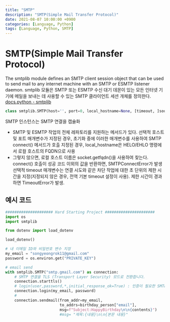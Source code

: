 ```yaml
---
title: "SMTP"
description: "SMTP(Simple Mail Transfer Protocol)"
date: 2021-08-07 10:00:00 +0900
categories: [Language, Python]
tags: [Language, Python, SMTP]
---
```


# SMTP(Simple Mail Transfer Protocol)

 > 
 The smtplib module defines an SMTP client session object that can be used to send mail to any internet machine with an SMTP or ESMTP listener daemon. 
 smtplib 모듈은 SMTP 또는 ESMTP 수신 대기 데몬이 있는 모든 인터넷 기기에 메일을 보내는 데 사용할 수 있는 SMTP 클라이언트 세션 개체를 정의한다.
 [docs.python - smtplib](https://docs.python.org/ko/3/library/smtplib.html)

```python
class smtplib.SMTP(host='', port=0, local_hostname=None, [timeout, ]source_address=None)
```

SMTP 인스턴스는 SMTP 연결을 캡슐화
- SMTP 및 ESMTP 작업의 전체 레파토리를 지원하는 메서드가 있다.
선택적 호스트 및 포트 매개변수가 지정된 경우, 초기화 중에 이러한 매개변수를 사용하여 SMTP connect() 메서드가 호출
지정된 경우, local_hostname은 HELO/EHLO 명령에서 로컬 호스트의 FQDN으로 사용
- 그렇지 않으면, 로컬 호스트 이름은 socket.getfqdn()을 사용하여 찾는다. connect() 호출이 성공 코드 이외의 값을 반환하면, SMTPConnectError가 발생
선택적 timeout 매개변수는 연결 시도와 같은 차단 작업에 대한 초 단위의 제한 시간을 지정(지정되지 않은 경우, 전역 기본 timeout 설정이 사용).
제한 시간이 경과하면 TimeoutError가 발생.


## 예시 코드
```python
##################### Hard Starting Project ######################
import os
import smtplib

from dotenv import load_dotenv

load_dotenv()

# 내 이메일 ID와 비밀번호 변수 지정
my_email = "songyeongrok11@gmail.com"
password = os.environ.get("PRIVATE_KEY")

# email send
with smtplib.SMTP("smtp.gmail.com") as connection:
	# SMTP 연결을 TLS (Transport Layer Security) 모드로 전환합니다. 
    connection.starttls()
    # login(user,password,*,initial_response_ok=True) : 인증이 필요한 SMTP 서버에 로그인합니다. 인자는 인증할 사용자 이름과 비밀번호입니다. 
    connection.login(my_email, password) 
    # 
    connection.sendmail(from_addr=my_email,
    					to_addrs=birthday_person["email"],
                        msg=f"Subject:HappyBirthday\n\n{contents}")
                        #msg= "제목:{내용}\n\n{본문 내용}"
```